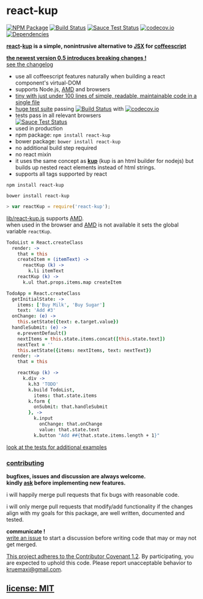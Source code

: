 # react-kup

[![NPM Package](https://img.shields.io/npm/v/react-kup.svg?style=flat)](https://www.npmjs.org/package/react-kup)
[![Build Status](https://travis-ci.org/snd/react-kup.svg?branch=master)](https://travis-ci.org/snd/react-kup/branches)
[![Sauce Test Status](https://saucelabs.com/buildstatus/reactkup)](https://saucelabs.com/u/reactkup)
[![codecov.io](http://codecov.io/github/snd/react-kup/coverage.svg?branch=master)](http://codecov.io/github/snd/react-kup?branch=master)
[![Dependencies](https://david-dm.org/snd/react-kup.svg)](https://david-dm.org/snd/react-kup)

**[react](http://facebook.github.io/react/)-[kup](https://github.com/snd/kup) is a simple, nonintrusive alternative to [JSX](https://facebook.github.io/react/docs/jsx-in-depth.html) for [coffeescript](http://coffeescript.org/)**

**[the newest version 0.5 introduces breaking changes !](CHANGELOG.md#05)**  
[see the changelog](CHANGELOG.md#05)

- use all coffeescript features naturally when building a react component's virtual-DOM
- supports Node.js, [AMD](http://requirejs.org/docs/whyamd.html) and browsers
- [tiny with just under 100 lines of simple, readable, maintainable code in a single file](src/react-kup.coffee)
- [huge test suite](test/react-kup.coffee)
  passing [![Build Status](https://travis-ci.org/snd/react-kup.svg?branch=master)](https://travis-ci.org/snd/react-kup/branches)
  with [![codecov.io](http://codecov.io/github/snd/react-kup/coverage.svg?branch=master)](http://codecov.io/github/snd/react-kup?branch=master)
- tests pass in all relevant browsers  
  [![Sauce Test Status](https://saucelabs.com/browser-matrix/reactkup.svg)](https://saucelabs.com/u/reactkup)
- used in production
- npm package: `npm install react-kup`
- bower package: `bower install react-kup`
- no additional build step required
- no react mixin
- it uses the same concept as [**kup**](https://github.com/snd/kup) (kup is an html builder for nodejs)
  but builds up nested react elements instead of html strings.
- supports all tags supported by react

```
npm install react-kup
```

```
bower install react-kup
```

``` javascript
> var reactKup = require('react-kup');
```

[lib/react-kup.js](lib/react-kup.js) supports [AMD](http://requirejs.org/docs/whyamd.html).  
when used in the browser and [AMD](http://requirejs.org/docs/whyamd.html) is not available it sets the global variable `reactKup`.

```coffeescript
TodoList = React.createClass
  render: ->
    that = this
    createItem = (itemText) ->
      reactKup (k) ->
        k.li itemText
    reactKup (k) ->
      k.ul that.props.items.map createItem

TodoApp = React.createClass
  getInitialState: ->
    items: ['Buy Milk', 'Buy Sugar']
    text: 'Add #3'
  onChange: (e) ->
    this.setState({text: e.target.value})
  handleSubmit: (e) ->
    e.preventDefault()
    nextItems = this.state.items.concat([this.state.text])
    nextText = ''
    this.setState({items: nextItems, text: nextText})
  render: ->
    that = this

    reactKup (k) ->
      k.div ->
        k.h3 'TODO'
        k.build TodoList,
          items: that.state.items
        k.form {
          onSubmit: that.handleSubmit
        }, ->
          k.input
            onChange: that.onChange
            value: that.state.text
          k.button "Add ##{that.state.items.length + 1}"
```

[look at the tests for additional examples](test/react-kup.coffee)

### [contributing](contributing.md)

**bugfixes, issues and discussion are always welcome.  
kindly [ask](https://github.com/snd/url-pattern/issues/new) before implementing new features.**

i will happily merge pull requests that fix bugs with reasonable code.

i will only merge pull requests that modify/add functionality
if the changes align with my goals for this package,
are well written, documented and tested.

**communicate !**  
[write an issue](https://github.com/snd/url-pattern/issues/new) to start a discussion before writing code that may or may not get merged.

[This project adheres to the Contributor Covenant 1.2](CODE_OF_CONDUCT.md). By participating, you are expected to uphold this code. Please report unacceptable behavior to kruemaxi@gmail.com.

## [license: MIT](LICENSE)
